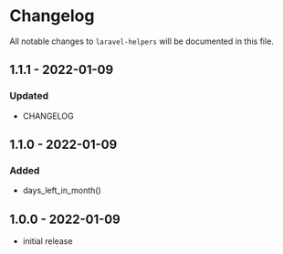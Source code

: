 # Changelog

All notable changes to `laravel-helpers` will be documented in this file.

## 1.1.1 - 2022-01-09

### Updated

- CHANGELOG

## 1.1.0 - 2022-01-09

### Added

- days_left_in_month()

## 1.0.0 - 2022-01-09

- initial release
